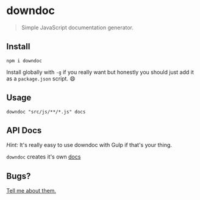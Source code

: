 # downdoc
> Simple JavaScript documentation generator.

## Install

```shell
npm i downdoc
```

Install globally with `-g` if you really want but honestly you should just add
it as a `package.json` script. :smile:

## Usage

```shell
downdoc "src/js/**/*.js" docs
```

## API Docs

*Hint:* It's really easy to use downdoc with Gulp if that's your thing.

`downdoc` creates it's own [docs](/docs)

## Bugs?

[Tell me about them.](https://github.com/LegitTalon/downdoc/issues/new)
